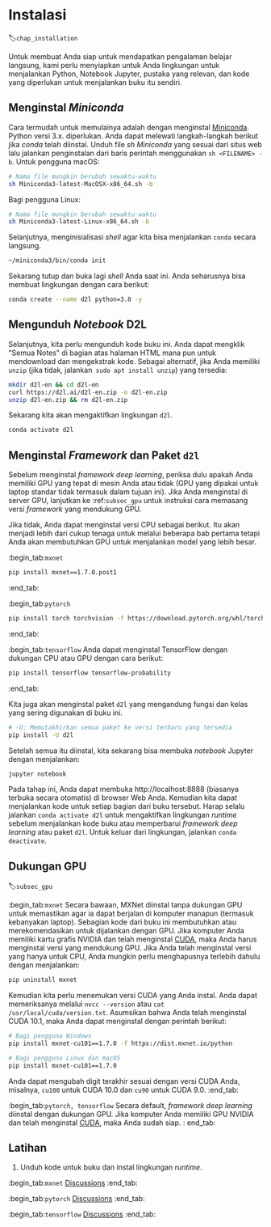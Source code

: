 # Instalasi
:label:`chap_installation`

Untuk membuat Anda siap untuk mendapatkan pengalaman belajar langsung,
kami perlu menyiapkan untuk Anda lingkungan untuk menjalankan Python,
Notebook Jupyter, pustaka yang relevan,
dan kode yang diperlukan untuk menjalankan buku itu sendiri.

## Menginstal *Miniconda*

Cara termudah untuk memulainya adalah dengan menginstal
[Miniconda](https://conda.io/en/latest/miniconda.html). Python versi 3.x. diperlukan. Anda dapat melewati langkah-langkah berikut jika *conda* telah diinstal.
Unduh file *sh* *Miniconda* yang sesuai dari situs web
lalu jalankan penginstalan dari baris perintah
menggunakan `sh <FILENAME> -b`. Untuk pengguna macOS:

```bash
# Nama file mungkin berubah sewaktu-waktu
sh Miniconda3-latest-MacOSX-x86_64.sh -b
```

Bagi pengguna Linux:

```bash
# Nama file mungkin berubah sewaktu-waktu
sh Miniconda3-latest-Linux-x86_64.sh -b
```

Selanjutnya, menginisialisasi *shell* agar kita bisa menjalankan `conda` secara langsung.

```bash
~/miniconda3/bin/conda init
```

Sekarang tutup dan buka lagi *shell* Anda saat ini. Anda seharusnya bisa membuat lingkungan dengan cara berikut:

```bash
conda create --name d2l python=3.8 -y
```

## Mengunduh *Notebook* D2L

Selanjutnya, kita perlu mengunduh kode buku ini. Anda dapat mengklik "Semua
Notes" di bagian atas halaman HTML mana pun untuk mendownload dan mengekstrak kode.
Sebagai alternatif, jika Anda memiliki `unzip` (jika tidak, jalankan` sudo apt install unzip`) yang tersedia:


```bash
mkdir d2l-en && cd d2l-en
curl https://d2l.ai/d2l-en.zip -o d2l-en.zip
unzip d2l-en.zip && rm d2l-en.zip
```

Sekarang kita akan mengaktifkan lingkungan `d2l`.

```bash
conda activate d2l
```

## Menginstal *Framework* dan Paket `d2l`

Sebelum menginstal *framework* *deep learning*, periksa dulu
apakah Anda memiliki GPU yang tepat di mesin Anda atau tidak
(GPU yang dipakai untuk laptop standar
tidak termasuk dalam tujuan ini).
Jika Anda menginstal di server GPU,
lanjutkan ke :ref:`subsec_gpu` untuk instruksi
cara memasang versi *framework* yang mendukung GPU.

Jika tidak, Anda dapat menginstal versi CPU sebagai berikut.
Itu akan menjadi lebih dari cukup tenaga untuk 
melalui beberapa bab pertama tetapi Anda akan membutuhkan GPU untuk menjalankan model yang lebih besar.

:begin_tab:`mxnet`
```bash
pip install mxnet==1.7.0.post1
```
:end_tab:


:begin_tab:`pytorch`
```bash
pip install torch torchvision -f https://download.pytorch.org/whl/torch_stable.html
```
:end_tab:

:begin_tab:`tensorflow`
Anda dapat menginstal TensorFlow dengan dukungan CPU atau GPU dengan cara berikut:
```bash
pip install tensorflow tensorflow-probability
```
:end_tab:

Kita juga akan menginstal paket `d2l` yang mengandung fungsi dan kelas yang sering digunakan di buku ini.

```bash
# -U: Memutakhirkan semua paket ke versi terbaru yang tersedia
pip install -U d2l
```

Setelah semua itu diinstal, kita sekarang bisa membuka *notebook* Jupyter dengan menjalankan:

```bash
jupyter notebook
```

Pada tahap ini, Anda dapat membuka http://localhost:8888 (biasanya terbuka secara otomatis) di browser Web Anda. Kemudian kita dapat menjalankan kode untuk setiap bagian dari buku tersebut.
Harap selalu jalankan `conda activate d2l` untuk mengaktifkan lingkungan *runtime*
sebelum menjalankan kode buku atau memperbarui *framework* *deep learning* atau paket `d2l`.
Untuk keluar dari lingkungan, jalankan `conda deactivate`.


## Dukungan GPU
:label:`subsec_gpu`

:begin_tab:`mxnet`
Secara bawaan, MXNet diinstal tanpa dukungan GPU
untuk memastikan agar ia dapat berjalan di komputer manapun (termasuk kebanyakan laptop).
Sebagian kode dari buku ini membutuhkan atau merekomendasikan untuk dijalankan dengan GPU.
Jika komputer Anda memiliki kartu grafis NVIDIA dan telah menginstal [CUDA](https://developer.nvidia.com/cuda-downloads),
maka Anda harus menginstal versi yang mendukung GPU.
Jika Anda telah menginstal versi yang hanya untuk CPU,
Anda mungkin perlu menghapusnya terlebih dahulu dengan menjalankan:


```bash
pip uninstall mxnet
```

Kemudian kita perlu menemukan versi CUDA yang Anda instal.
Anda dapat memeriksanya melalui `nvcc --version` atau `cat /usr/local/cuda/version.txt`.
Asumsikan bahwa Anda telah menginstal CUDA 10.1,
maka Anda dapat menginstal dengan perintah berikut:

```bash
# Bagi pengguna Windows
pip install mxnet-cu101==1.7.0 -f https://dist.mxnet.io/python

# Bagi pengguna Linux dan macOS
pip install mxnet-cu101==1.7.0
```

Anda dapat mengubah digit terakhir sesuai dengan versi CUDA Anda, misalnya, `cu100` untuk
CUDA 10.0 dan `cu90` untuk CUDA 9.0.
:end_tab:

:begin_tab:`pytorch, tensorflow`
Secara default, *framework* *deep learning* diinstal dengan dukungan GPU.
Jika komputer Anda memiliki GPU NVIDIA dan telah menginstal [CUDA](https://developer.nvidia.com/cuda-downloads),
maka Anda sudah siap.
: end_tab:

## Latihan

1. Unduh kode untuk buku dan instal lingkungan *runtime*.

:begin_tab:`mxnet`
[Discussions](https://discuss.d2l.ai/t/23)
:end_tab:

:begin_tab:`pytorch`
[Discussions](https://discuss.d2l.ai/t/24)
:end_tab:

:begin_tab:`tensorflow`
[Discussions](https://discuss.d2l.ai/t/436)
:end_tab:

